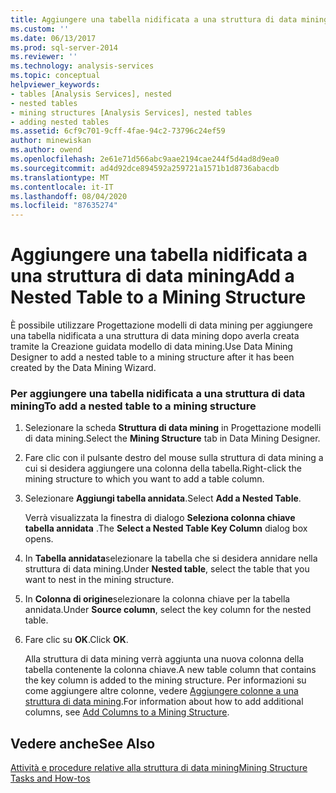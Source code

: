 ```yaml
---
title: Aggiungere una tabella nidificata a una struttura di data mining | Microsoft Docs
ms.custom: ''
ms.date: 06/13/2017
ms.prod: sql-server-2014
ms.reviewer: ''
ms.technology: analysis-services
ms.topic: conceptual
helpviewer_keywords:
- tables [Analysis Services], nested
- nested tables
- mining structures [Analysis Services], nested tables
- adding nested tables
ms.assetid: 6cf9c701-9cff-4fae-94c2-73796c24ef59
author: minewiskan
ms.author: owend
ms.openlocfilehash: 2e61e71d566abc9aae2194cae244f5d4ad8d9ea0
ms.sourcegitcommit: ad4d92dce894592a259721a1571b1d8736abacdb
ms.translationtype: MT
ms.contentlocale: it-IT
ms.lasthandoff: 08/04/2020
ms.locfileid: "87635274"
---
```

# <a name="add-a-nested-table-to-a-mining-structure"></a><span data-ttu-id="d88fe-102">Aggiungere una tabella nidificata a una struttura di data mining</span><span class="sxs-lookup"><span data-stu-id="d88fe-102">Add a Nested Table to a Mining Structure</span></span>
  <span data-ttu-id="d88fe-103">È possibile utilizzare Progettazione modelli di data mining per aggiungere una tabella nidificata a una struttura di data mining dopo averla creata tramite la Creazione guidata modello di data mining.</span><span class="sxs-lookup"><span data-stu-id="d88fe-103">Use Data Mining Designer to add a nested table to a mining structure after it has been created by the Data Mining Wizard.</span></span>  
  
### <a name="to-add-a-nested-table-to-a-mining-structure"></a><span data-ttu-id="d88fe-104">Per aggiungere una tabella nidificata a una struttura di data mining</span><span class="sxs-lookup"><span data-stu-id="d88fe-104">To add a nested table to a mining structure</span></span>  
  
1.  <span data-ttu-id="d88fe-105">Selezionare la scheda **Struttura di data mining** in Progettazione modelli di data mining.</span><span class="sxs-lookup"><span data-stu-id="d88fe-105">Select the **Mining Structure** tab in Data Mining Designer.</span></span>  
  
2.  <span data-ttu-id="d88fe-106">Fare clic con il pulsante destro del mouse sulla struttura di data mining a cui si desidera aggiungere una colonna della tabella.</span><span class="sxs-lookup"><span data-stu-id="d88fe-106">Right-click the mining structure to which you want to add a table column.</span></span>  
  
3.  <span data-ttu-id="d88fe-107">Selezionare **Aggiungi tabella annidata**.</span><span class="sxs-lookup"><span data-stu-id="d88fe-107">Select **Add a Nested Table**.</span></span>  
  
     <span data-ttu-id="d88fe-108">Verrà visualizzata la finestra di dialogo **Seleziona colonna chiave tabella annidata** .</span><span class="sxs-lookup"><span data-stu-id="d88fe-108">The **Select a Nested Table Key Column** dialog box opens.</span></span>  
  
4.  <span data-ttu-id="d88fe-109">In **Tabella annidata**selezionare la tabella che si desidera annidare nella struttura di data mining.</span><span class="sxs-lookup"><span data-stu-id="d88fe-109">Under **Nested table**, select the table that you want to nest in the mining structure.</span></span>  
  
5.  <span data-ttu-id="d88fe-110">In **Colonna di origine**selezionare la colonna chiave per la tabella annidata.</span><span class="sxs-lookup"><span data-stu-id="d88fe-110">Under **Source column**, select the key column for the nested table.</span></span>  
  
6.  <span data-ttu-id="d88fe-111">Fare clic su **OK**.</span><span class="sxs-lookup"><span data-stu-id="d88fe-111">Click **OK**.</span></span>  
  
     <span data-ttu-id="d88fe-112">Alla struttura di data mining verrà aggiunta una nuova colonna della tabella contenente la colonna chiave.</span><span class="sxs-lookup"><span data-stu-id="d88fe-112">A new table column that contains the key column is added to the mining structure.</span></span> <span data-ttu-id="d88fe-113">Per informazioni su come aggiungere altre colonne, vedere [Aggiungere colonne a una struttura di data mining](add-columns-to-a-mining-structure.md).</span><span class="sxs-lookup"><span data-stu-id="d88fe-113">For information about how to add additional columns, see [Add Columns to a Mining Structure](add-columns-to-a-mining-structure.md).</span></span>  
  
## <a name="see-also"></a><span data-ttu-id="d88fe-114">Vedere anche</span><span class="sxs-lookup"><span data-stu-id="d88fe-114">See Also</span></span>  
 [<span data-ttu-id="d88fe-115">Attività e procedure relative alla struttura di data mining</span><span class="sxs-lookup"><span data-stu-id="d88fe-115">Mining Structure Tasks and How-tos</span></span>](mining-structure-tasks-and-how-tos.md)  
  
  
